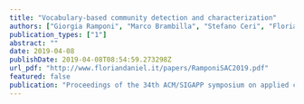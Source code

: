 ```yaml
---
title: "Vocabulary-based community detection and characterization"
authors: ["Giorgia Ramponi", "Marco Brambilla", "Stefano Ceri", "Florian Daniel", "Marco Di Giovanni"]
publication_types: ["1"]
abstract: ""
date: 2019-04-08
publishDate: 2019-04-08T08:54:59.273298Z
url_pdf: "http://www.floriandaniel.it/papers/RamponiSAC2019.pdf"
featured: false
publication: "Proceedings of the 34th ACM/SIGAPP symposium on applied computing"
---
```







